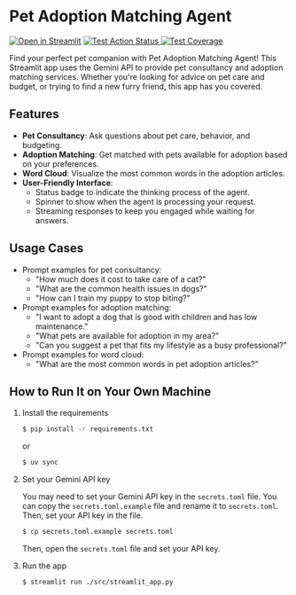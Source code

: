 # Pet Adoption Matching Agent

[![Open in Streamlit](https://static.streamlit.io/badges/streamlit_badge_black_white.svg)](https://iwtba4188-11320iss507300-assistant.streamlit.app/)
<a href="github.com/iwtba4188/11320ISS507300_Assistant/actions/workflows/tests.yml" target="_blank">
    <img src="https://github.com/iwtba4188/11320ISS507300_Assistant/actions/workflows/tests.yml/badge.svg" alt="Test Action Status">
</a>
<a href="https://coverage-badge.samuelcolvin.workers.dev/redirect/iwtba4188/11320ISS507300_Assistant" target="_blank">
    <img src="https://coverage-badge.samuelcolvin.workers.dev/iwtba4188/11320ISS507300_Assistant.svg" alt="Test Coverage">
</a>

Find your perfect pet companion with Pet Adoption Matching Agent! This Streamlit app uses the Gemini API to provide pet consultancy and adoption matching services. Whether you're looking for advice on pet care and budget, or trying to find a new furry friend, this app has you covered.

## Features

- **Pet Consultancy**: Ask questions about pet care, behavior, and budgeting.
- **Adoption Matching**: Get matched with pets available for adoption based on your preferences.
- **Word Cloud**: Visualize the most common words in the adoption articles.
- **User-Friendly Interface**:
  - Status badge to indicate the thinking process of the agent.
  - Spinner to show when the agent is processing your request.
  - Streaming responses to keep you engaged while waiting for answers.

## Usage Cases

- Prompt examples for pet consultancy:
  - "How much does it cost to take care of a cat?"
  - "What are the common health issues in dogs?"
  - "How can I train my puppy to stop biting?"
- Prompt examples for adoption matching:
  - "I want to adopt a dog that is good with children and has low maintenance."
  - "What pets are available for adoption in my area?"
  - "Can you suggest a pet that fits my lifestyle as a busy professional?"
- Prompt examples for word cloud:
  - "What are the most common words in pet adoption articles?"

## How to Run It on Your Own Machine

1. Install the requirements

   ```sh
   $ pip install -r requirements.txt
   ```

   or

   ```sh
   $ uv sync
   ```

2. Set your Gemini API key

   You may need to set your Gemini API key in the `secrets.toml` file. You can copy the `secrets.toml.example` file and rename it to `secrets.toml`. Then, set your API key in the file.

   ```sh
   $ cp secrets.toml.example secrets.toml
   ```

   Then, open the `secrets.toml` file and set your API key.

3. Run the app

   ```sh
   $ streamlit run ./src/streamlit_app.py
   ```
